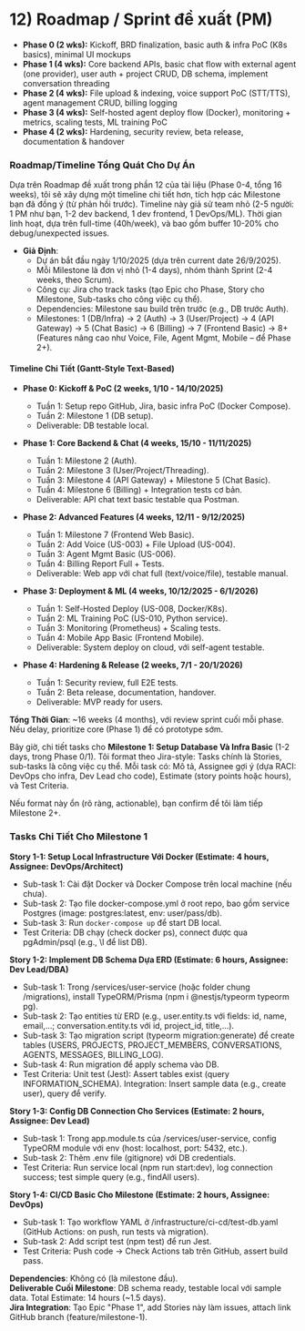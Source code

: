 
# 12) Roadmap / Sprint đề xuất (PM)

* **Phase 0 (2 wks):** Kickoff, BRD finalization, basic auth & infra PoC (K8s basics), minimal UI mockups
* **Phase 1 (4 wks):** Core backend APIs, basic chat flow with external agent (one provider), user auth + project CRUD, DB schema, implement conversation threading
* **Phase 2 (4 wks):** File upload & indexing, voice support PoC (STT/TTS), agent management CRUD, billing logging
* **Phase 3 (4 wks):** Self-hosted agent deploy flow (Docker), monitoring + metrics, scaling tests, ML training PoC
* **Phase 4 (2 wks):** Hardening, security review, beta release, documentation & handover

### Roadmap/Timeline Tổng Quát Cho Dự Án

Dựa trên Roadmap đề xuất trong phần 12 của tài liệu (Phase 0-4, tổng 16 weeks), tôi sẽ xây dựng một timeline chi tiết hơn, tích hợp các Milestone bạn đã đồng ý (từ phản hồi trước). Timeline này giả sử team nhỏ (2-5 người: 1 PM như bạn, 1-2 dev backend, 1 dev frontend, 1 DevOps/ML). Thời gian linh hoạt, dựa trên full-time (40h/week), và bao gồm buffer 10-20% cho debug/unexpected issues.

- **Giả Định**: 
  - Dự án bắt đầu ngày 1/10/2025 (dựa trên current date 26/9/2025).
  - Mỗi Milestone là đơn vị nhỏ (1-4 days), nhóm thành Sprint (2-4 weeks, theo Scrum).
  - Công cụ: Jira cho track tasks (tạo Epic cho Phase, Story cho Milestone, Sub-tasks cho công việc cụ thể).
  - Dependencies: Milestone sau build trên trước (e.g., DB trước Auth).
  - Milestones: 1 (DB/Infra) → 2 (Auth) → 3 (User/Project) → 4 (API Gateway) → 5 (Chat Basic) → 6 (Billing) → 7 (Frontend Basic) → 8+ (Features nâng cao như Voice, File, Agent Mgmt, Mobile – để Phase 2+).

#### Timeline Chi Tiết (Gantt-Style Text-Based)
- **Phase 0: Kickoff & PoC (2 weeks, 1/10 - 14/10/2025)**  
  - Tuần 1: Setup repo GitHub, Jira, basic infra PoC (Docker Compose).  
  - Tuần 2: Milestone 1 (DB setup).  
  - Deliverable: DB testable local.

- **Phase 1: Core Backend & Chat (4 weeks, 15/10 - 11/11/2025)**  
  - Tuần 1: Milestone 2 (Auth).  
  - Tuần 2: Milestone 3 (User/Project/Threading).  
  - Tuần 3: Milestone 4 (API Gateway) + Milestone 5 (Chat Basic).  
  - Tuần 4: Milestone 6 (Billing) + Integration tests cơ bản.  
  - Deliverable: API chat text basic testable qua Postman.

- **Phase 2: Advanced Features (4 weeks, 12/11 - 9/12/2025)**  
  - Tuần 1: Milestone 7 (Frontend Web Basic).  
  - Tuần 2: Add Voice (US-003) + File Upload (US-004).  
  - Tuần 3: Agent Mgmt Basic (US-006).  
  - Tuần 4: Billing Report Full + Tests.  
  - Deliverable: Web app với chat full (text/voice/file), testable manual.

- **Phase 3: Deployment & ML (4 weeks, 10/12/2025 - 6/1/2026)**  
  - Tuần 1: Self-Hosted Deploy (US-008, Docker/K8s).  
  - Tuần 2: ML Training PoC (US-010, Python service).  
  - Tuần 3: Monitoring (Prometheus) + Scaling tests.  
  - Tuần 4: Mobile App Basic (Frontend Mobile).  
  - Deliverable: System deploy on cloud, với self-agent testable.

- **Phase 4: Hardening & Release (2 weeks, 7/1 - 20/1/2026)**  
  - Tuần 1: Security review, full E2E tests.  
  - Tuần 2: Beta release, documentation, handover.  
  - Deliverable: MVP ready for users.

**Tổng Thời Gian**: ~16 weeks (4 months), với review sprint cuối mỗi phase. Nếu delay, prioritize core (Phase 1) để có prototype sớm.

Bây giờ, chi tiết tasks cho **Milestone 1: Setup Database Và Infra Basic** (1-2 days, trong Phase 0/1). Tôi format theo Jira-style: Tasks chính là Stories, sub-tasks là công việc cụ thể. Mỗi task có: Mô tả, Assignee gợi ý (dựa RACI: DevOps cho infra, Dev Lead cho code), Estimate (story points hoặc hours), và Test Criteria.

Nếu format này ổn (rõ ràng, actionable), bạn confirm để tôi làm tiếp Milestone 2+.

### Tasks Chi Tiết Cho Milestone 1

**Story 1-1: Setup Local Infrastructure Với Docker (Estimate: 4 hours, Assignee: DevOps/Architect)**  
- Sub-task 1: Cài đặt Docker và Docker Compose trên local machine (nếu chưa).  
- Sub-task 2: Tạo file docker-compose.yml ở root repo, bao gồm service Postgres (image: postgres:latest, env: user/pass/db).  
- Sub-task 3: Run `docker-compose up` để start DB local.  
- Test Criteria: DB chạy (check docker ps), connect được qua pgAdmin/psql (e.g., \l để list DB).

**Story 1-2: Implement DB Schema Dựa ERD (Estimate: 6 hours, Assignee: Dev Lead/DBA)**  
- Sub-task 1: Trong /services/user-service (hoặc folder chung /migrations), install TypeORM/Prisma (npm i @nestjs/typeorm typeorm pg).  
- Sub-task 2: Tạo entities từ ERD (e.g., user.entity.ts với fields: id, name, email,...; conversation.entity.ts với id, project_id, title,...).  
- Sub-task 3: Tạo migration script (typeorm migration:generate) để create tables (USERS, PROJECTS, PROJECT_MEMBERS, CONVERSATIONS, AGENTS, MESSAGES, BILLING_LOG).  
- Sub-task 4: Run migration để apply schema vào DB.  
- Test Criteria: Unit test (Jest): Assert tables exist (query INFORMATION_SCHEMA). Integration: Insert sample data (e.g., create user), query để verify.

**Story 1-3: Config DB Connection Cho Services (Estimate: 2 hours, Assignee: Dev Lead)**  
- Sub-task 1: Trong app.module.ts của /services/user-service, config TypeORM module với env (host: localhost, port: 5432, etc.).  
- Sub-task 2: Thêm .env file (gitignore) với DB credentials.  
- Test Criteria: Run service local (npm run start:dev), log connection success; test simple query (e.g., findAll users).

**Story 1-4: CI/CD Basic Cho Milestone (Estimate: 2 hours, Assignee: DevOps)**  
- Sub-task 1: Tạo workflow YAML ở /infrastructure/ci-cd/test-db.yaml (GitHub Actions: on push, run tests và migration).  
- Sub-task 2: Add script test (npm test) để run Jest.  
- Test Criteria: Push code → Check Actions tab trên GitHub, assert build pass.

**Dependencies**: Không có (là milestone đầu).  
**Deliverable Cuối Milestone**: DB schema ready, testable local với sample data. Total Estimate: 14 hours (~1.5 days).  
**Jira Integration**: Tạo Epic "Phase 1", add Stories này làm issues, attach link GitHub branch (feature/milestone-1).
